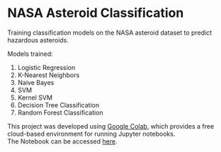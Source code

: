 # NASA Asteroid Classification
Training classification models on the NASA asteroid dataset to predict hazardous asteroids.

Models trained:
1. Logistic Regression
2. K-Nearest Neighbors
3. Naive Bayes
4. SVM
5. Kernel SVM
6. Decision Tree Classification
7. Random Forest Classification

This project was developed using [Google Colab](https://colab.research.google.com/), which provides a free cloud-based environment for running Jupyter notebooks.  
The Notebook can be accessed [here](https://colab.research.google.com/github/angelakorm/nasa-asteroid-classification/blob/main/Asteroid_Classification.ipynb).
